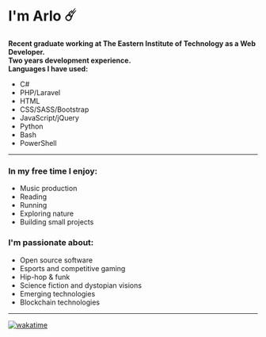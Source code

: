 # I'm Arlo ☄️
**Recent graduate working at The Eastern Institute of Technology as a Web Developer.**  
**Two years development experience.**  
**Languages I have used:**
- C#
- PHP/Laravel
- HTML
- CSS/SASS/Bootstrap
- JavaScript/jQuery
- Python
- Bash
- PowerShell
---
### In my free time I enjoy:
- Music production
- Reading
- Running
- Exploring nature
- Building small projects

### I'm passionate about:
- Open source software
- Esports and competitive gaming
- Hip-hop & funk
- Science fiction and dystopian visions
- Emerging technologies
- Blockchain technologies

---

[![wakatime](https://wakatime.com/badge/user/4b403875-2abb-4659-950b-05b75013fac7.svg)](https://wakatime.com/@4b403875-2abb-4659-950b-05b75013fac7?style=plastic)

<!--
**20rp/20rp** is a ✨ _special_ ✨ repository because its `README.md` (this file) appears on your GitHub profile.

Here are some ideas to get you started:

- 🔭 I’m currently working on ...
- 🌱 I’m currently learning ...
- 👯 I’m looking to collaborate on ...
- 🤔 I’m looking for help with ...
- 💬 Ask me about ...
- 📫 How to reach me: ...
- 😄 Pronouns: ...
- ⚡ Fun fact: ...
-->
